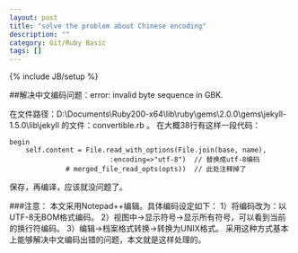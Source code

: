 ```yaml
---
layout: post
title: "solve the problem about Chinese encoding"
description: ""
category: Git/Ruby Basic
tags: []
---
```

{% include JB/setup %}


##解决中文编码问题：error: invalid byte sequence in GBK.

在文件路径：D:\Documents\Ruby200-x64\lib\ruby\gems\2.0.0\gems\jekyll-1.5.0\lib\jekyll 的文件：convertible.rb 。 在大概38行有这样一段代码：
	
	begin
		self.content = File.read_with_options(File.join(base, name),
		                     :encoding=>"utf-8")  // 替换成utf-8编码
		          # merged_file_read_opts(opts))  // 此处注释掉了
保存，再编译，应该就没问题了。

###注意：
	本文采用Notepad++编辑。具体编码设定如下：
	1）将编码改为：以UTF-8无BOM格式编码。
	2）视图中->显示符号->显示所有符号，可以看到当前的换行符编码。
	3）编辑->档案格式转换->转换为UNIX格式。
采用这种方式基本上能够解决中文编码出错的问题，本文就是这样处理的。
